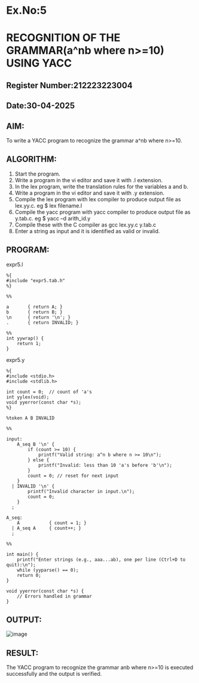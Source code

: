 # Ex.No:5
# RECOGNITION OF THE GRAMMAR(a^nb where n>=10) USING YACC
## Register Number:212223223004
## Date:30-04-2025
## AIM:
To write a YACC program to recognize the grammar a^nb where n>=10.
## ALGORITHM:
1.	Start the program.
2.	Write a program in the vi editor and save it with .l extension.
3.	In the lex program, write the translation rules for the variables a and b.
4.	Write a program in the vi editor and save it with .y extension.
5.	Compile the lex program with lex compiler to produce output file as lex.yy.c. eg $ lex filename.l
6.	Compile the yacc program with yacc compiler to produce output file as y.tab.c. eg $ yacc –d arith_id.y
7.	Compile these with the C compiler as gcc lex.yy.c y.tab.c
8.	Enter a string as input and it is identified as valid or invalid.
## PROGRAM:
expr5.l
```
%{
#include "expr5.tab.h"
%}

%%

a       { return A; }
b       { return B; }
\n      { return '\n'; }
.       { return INVALID; }

%%
int yywrap() {
    return 1;
}
```
expr5.y
```
%{
#include <stdio.h>
#include <stdlib.h>

int count = 0;  // count of 'a's
int yylex(void);
void yyerror(const char *s);
%}

%token A B INVALID

%%

input:
    A_seq B '\n' {
        if (count >= 10) {
            printf("Valid string: a^n b where n >= 10\n");
        } else {
            printf("Invalid: less than 10 'a's before 'b'\n");
        }
        count = 0; // reset for next input
    }
  | INVALID '\n' {
        printf("Invalid character in input.\n");
        count = 0;
    }
  ;

A_seq:
    A           { count = 1; }
  | A_seq A     { count++; }
  ;

%%

int main() {
    printf("Enter strings (e.g., aaa...ab), one per line (Ctrl+D to quit):\n");
    while (yyparse() == 0);
    return 0;
}

void yyerror(const char *s) {
    // Errors handled in grammar
}
```

## OUTPUT:
![image](https://github.com/user-attachments/assets/59aa1b47-6a1f-4a95-9b02-59f262f114fc)

## RESULT:
The YACC program to recognize the grammar anb where n>=10 is executed successfully and the output is verified.
